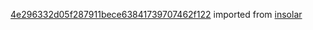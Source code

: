 [4e296332d05f287911bece63841739707462f122](https://github.com/insolar/insolar/commit/4e296332d05f287911bece63841739707462f122) imported from [insolar](https://github.com/insolar/insolar)
